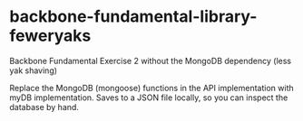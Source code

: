 backbone-fundamental-library-feweryaks
======================================

Backbone Fundamental Exercise 2 without the MongoDB dependency (less yak shaving)

Replace the MongoDB (mongoose) functions in the API implementation with myDB implementation. Saves to a JSON file locally, so you can inspect the database by hand.
